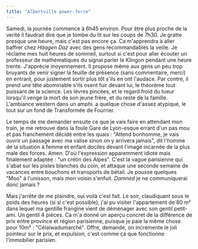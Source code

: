 ```yaml
---
title: "Albertville power-force"
---
```


Samedi, la journée commence à 6h45 environ. Pour être plus proche de la verité
il faudrait dire que je tombe du lit sur les coups de 7h30. Je gratte presque
une heure, mais c'est pas encore ça. Ca m'apprendra à aller baffrer chez
_Häagen Daz_ avec des gens recommandables la veille. Je réclame mes huit
heures de sommeil, surtout si c'est pour aller écouter un professeur de
mathématiques du signal parler le Klingon pendant une heure trente. J'apprécie
moyennement. Il propose même aux gens un peu trop bruyants de venir signer la
feuille de présence (sans commentaire, merci) en entrant, pour justement
sortir plus tôt s'ils en ont l'audace. Par contre, il prend une tête
abominable s'ils osent fuir devant lui, le théorème tout puissant de la
science. Les lèvres pincées, et le regard froid du tueur lorsqu'il venge la
mort de son jeune frère, et du reste de la famille. L'ambiance western dans un
amphi. a quelque chose d'assez atypique, le tout sur un fond de Transformée de
Fourrier.

Le temps de me demander ensuite ce que je vais faire en attendant mon train,
je me retrouve dans la foule Gare de Lyon-esque errant d'un pas mou et pas
franchement décidé entre les quais : "Attend bonhomme, je vais ouvrir un
passage avec ma valise sinon on y arrivera jamais", dit l'homme de la
situation à femme et enfant dociles devant l'image incarnée de la plus male
des forces. Amen. D'où l'expression apparemment idiote mais finalement adaptée
: "un crétin des Alpes". C'est la vague parisienne qui s'abat sur les pistes
blanches du coin, et attaque une seconde semaine de vacances entre bouchons et
transports de bétail. Je pousse quelques "Moo" à l'unisson, mais mon voisin
s'enfuit. _Damned_ je ne communiquerai donc jamais ?

Mais j'arrête de me plaindre, oui voilà c'est fait. Le soir, claudiquant sous
le poids des heures (si si c'est possible), j'ai pu visiter l'appartement de
80 m² dans lequel ma gentille frangine vient de déménager avec son gentil
petit-ami. Un gentil 4 pièces. Ca m'a donné un aperçu concret de la différence
de prix entre province et région parisienne, puisque je paie la même chose
pour 10m² : "Célalwadumarché". Offre, demande, on incrémente le joli pointeur
sur le prix, et expulsion, c'est comme ça que fonctionne l'immobilier
parisien.

